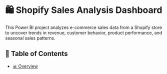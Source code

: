 # 🛍️ Shopify Sales Analysis Dashboard

This Power BI project analyzes e-commerce sales data from a Shopify store to uncover trends in revenue, customer behavior, product performance, and seasonal sales patterns.

## 📑 Table of Contents
- [📊 Overview](#-overview)
